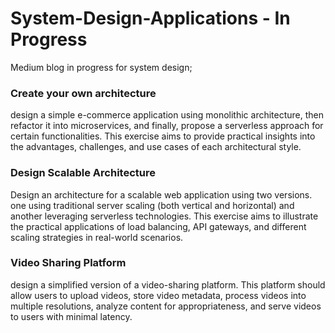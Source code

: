 # System-Design-Applications - In Progress

<p>Medium blog in progress for system design; <h3>Create your own architecture</h3> design a simple e-commerce application using monolithic architecture, then refactor it into microservices, and finally, propose a serverless approach for certain functionalities. This exercise aims to provide practical insights into the advantages, challenges, and use cases of each architectural style.</p>

<h3>Design Scalable Architecture</h3>
<p>Design an architecture for a scalable web application using two versions. one using traditional server scaling (both vertical and horizontal) and another leveraging serverless technologies. This exercise aims to illustrate the practical applications of load balancing, API gateways, and different scaling strategies in real-world scenarios.</p>

<h3>Video Sharing Platform</h3>
<p>design a simplified version of a video-sharing platform. This platform should allow users to upload videos, store video metadata, process videos into multiple resolutions, analyze content for appropriateness, and serve videos to users with minimal latency.</p>
